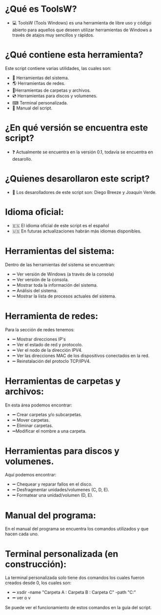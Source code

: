 # ¿Qué es ToolsW?
- 💻 ToolsW (Tools Windows) es una herramienta de libre uso y código abierto para aquellos que deseen utilizar herramientas de Windows a través de atajos muy sencillos y rápidos.

# ¿Qué contiene esta herramienta?
Este script contiene varias utilidades, las cuales son:
- 🔨 Herramientas del sistema.
- 🌎 Herramientas de redes.
- 📂Herramientas de carpetas y archivos.
- 💿 Herramientas para discos y volumenes.
- ⌨ Terminal personalizada.
- 📜 Manual del script.

# ¿En qué versión se encuentra este script?
- ❓ Actualmente se encuentra en la versión 0.1, todavía se encuentra en desarollo.

# ¿Quienes desarollaron este script?
- 🧬 Los desarolladores de este script son: Diego Breeze y Joaquín Verde.

# Idioma oficial:
- 🇪🇸 El idioma oficial de este script es el español
- 🇺🇸 En futuras actualizaciones habrán más idiomas disponibles.

# Herramientas del sistema:
Dentro de las herramientas del sistema se encuentran:
- ➖ Ver versión de Windows (a través de la consola)
- ➖ Ver versión de la consola.
- ➖ Mostrar toda la información del sistema.
- ➖ Análisis del sistema.
- ➖ Mostrar la lista de procesos actuales del sistema.

# Herramienta de redes: 
Para la sección de redes tenemos:
- ➖ Mostrar direcciones IP's
- ➖ Ver el estado de red y protocolo.
- ➖ Ver el nodo de la dirección IPV4.
- ➖ Ver las direcciones MAC de los dispositivos conectados en la red.
- ➖ Reinstalación del protoclo TCP/IPV4.

# Herramientas de carpetas y archivos:
En esta área podemos encontrar:
- ➖ Crear carpetas y/o subcarpetas.
- ➖ Mover carpetas.
- ➖ Eliminar carpetas.
- ➖Modificar el nombre a una carpeta.

# Herramientas para discos y volumenes.
Aquí podemos encontrar:
- ➖ Chequear y reparar fallos en el disco.
- ➖ Desfragmentar unidades/volumenes (C, D, E).
- ➖ Formatear una unidad/volumen (D, E). 

# Manual del programa:
En el manual del programa se encuentra los comandos utilizados y que hacen cada uno.

# Terminal personalizada (en construcción):
La terminal personalizada solo tiene dos comandos los cuales fueron creados desde 0, los cuales son:
- ➖ xsdir -name "Carpeta A : Carpeta B : Carpeta C" -path "C:\" 
- ➖ ver o v

Se puede ver el funcionamiento de estos comandos en la guía del script.

